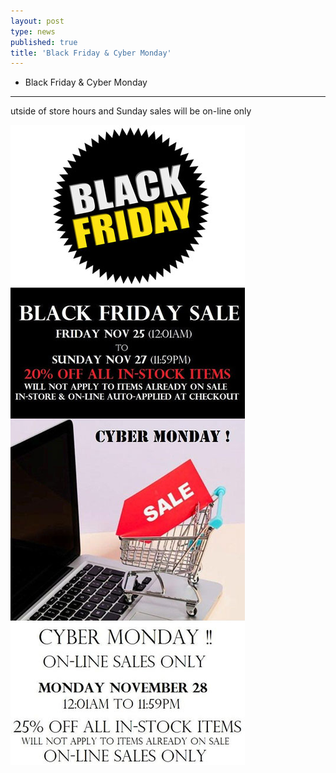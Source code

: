```yaml
---
layout: post
type: news
published: true
title: 'Black Friday & Cyber Monday'
---
```


- Black Friday & Cyber Monday
<hr />
<p>utside of store hours and Sunday sales will be on-line only</p>

<img src="/img/black_friday_cm.jpg"></a>

